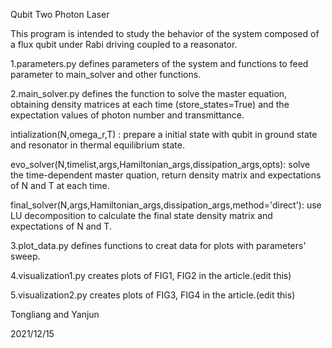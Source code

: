 
Qubit Two Photon Laser



This program is intended to study the behavior of the system composed of a flux 
qubit under Rabi driving coupled to a reasonator.




1.parameters.py defines parameters of the system and functions to feed parameter to 
main_solver and other functions.






2.main_solver.py defines the function to solve the master equation, obtaining density
matrices at each time (store_states=True) and the expectation values of photon number
and transmittance.

intialization(N,omega_r,T) :  prepare a initial state with qubit in ground state and resonator in 
thermal equilibrium state.

evo_solver(N,timelist,args,Hamiltonian_args,dissipation_args,opts): solve the time-dependent 
master quation,  return density matrix and  expectations of N and T at each time.

final_solver(N,args,Hamiltonian_args,dissipation_args,method='direct'): use LU decomposition
to calculate the final state density matrix and  expectations of N and T.





3.plot_data.py defines functions to creat data for plots with parameters' sweep.





4.visualization1.py creates plots of FIG1, FIG2 in the article.(edit this)




5.visualization2.py creates plots of FIG3, FIG4 in the article.(edit this)




Tongliang and Yanjun

2021/12/15


